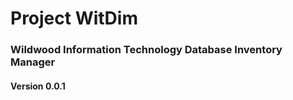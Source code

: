 # Project WitDim

### Wildwood Information Technology Database Inventory Manager

#### Version 0.0.1
